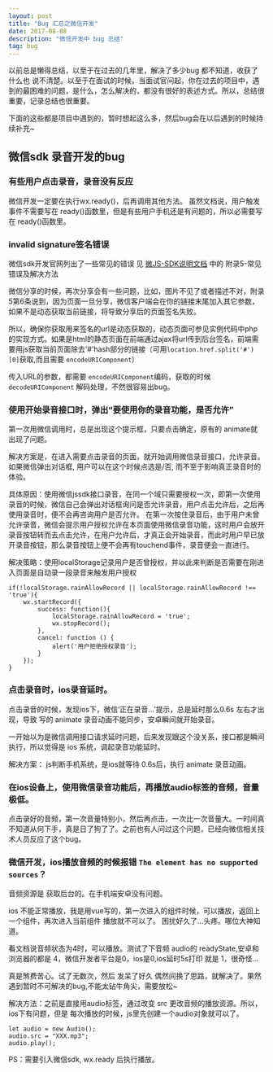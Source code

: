 ```yaml
---
layout: post
title: "Bug 汇总之微信开发"
date: 2017-08-08
description: "微信开发中 bug 总结"
tag: bug
---   
```


以前总是懒得总结，以至于在过去的几年里，解决了多少bug 都不知道，收获了什么也 说不清楚。以至于在面试的时候，当面试官问起，你在过去的项目中，遇到的最困难的问题，是什么，怎么解决的，都没有很好的表述方式。所以，总结很重要，记录总结也很重要。

下面的这些都是项目中遇到的，暂时想起这么多，然后bug会在以后遇到的时候持续补充~

## 微信sdk 录音开发的bug

### 有些用户点击录音，录音没有反应

微信开发一定要在执行wx.ready()，后再调用其他方法。 虽然文档说，用户触发事件不需要写在 ready()函数里，但是有些用户手机还是有问题的，所以必需要写在 ready()函数里。

### invalid signature签名错误

微信sdk开发官网列出了一些常见的错误 见 [微JS-SDK说明文档](https://mp.weixin.qq.com/wiki?t=resource/res_main&id=mp1421141115) 中的 附录5-常见错误及解决方法

微信分享的时候，再次分享会有一些问题，比如，图片不见了或者描述不对，附录5第6条说到，因为页面一旦分享，微信客户端会在你的链接末尾加入其它参数，如果不是动态获取当前链接，将导致分享后的页面签名失败。

所以，确保你获取用来签名的url是动态获取的，动态页面可参见实例代码中php的实现方式。如果是html的静态页面在前端通过ajax将url传到后台签名，前端需要用js获取当前页面除去'#'hash部分的链接（可用`location.href.split('#')[0]`获取,而且需要 `encodeURIComponent`）

传入URL的参数，都需要 `encodeURIComponent`编码，获取的时候 `decodeURIComponent` 解码处理，不然很容易出bug。


### 使用开始录音接口时，弹出“要使用你的录音功能，是否允许”

第一次用微信调用时，总是出现这个提示框，只要点击确定，原有的 animate就出现了问题。 

解决方案是，在进入需要点击录音的页面，就开始调用微信录音接口，允许录音。如果微信弹出对话框, 用户可以在这个时候点选是/否, 而不至于影响真正录音时的体验。

具体原因：使用微信jssdk接口录音，在同一个域只需要授权一次，即第一次使用录音的时候，微信自己会弹出对话框询问是否允许录音，用户点击允许后，之后再使用录音时，便不会再咨询用户是否允许。
在第一次按住录音后，由于用户未曾允许录音，微信会提示用户授权允许在本页面使用微信录音功能，这时用户会放开录音按钮转而去点击允许，在用户允许后，才真正会开始录音，而此时用户早已放开录音按钮，那么录音按钮上便不会再有touchend事件，录音便会一直进行。

解决策略：使用localStorage记录用户是否曾授权，并以此来判断是否需要在刚进入页面是自动录一段录音来触发用户授权

    if(!localStorage.rainAllowRecord || localStorage.rainAllowRecord !== 'true'){
        wx.startRecord({
            success: function(){
                localStorage.rainAllowRecord = 'true';
                wx.stopRecord();
            },
            cancel: function () {
                alert('用户拒绝授权录音');
            }
        });
    }

### 点击录音时，ios录音延时。

点击录音的时候，发现ios下，微信‘正在录音...’提示，总是延时那么0.6s 左右才出现，导致 写的 animate 录音动画不能同步，安卓瞬间就开始录音。 

一开始以为是微信调用接口请求延时问题，后来发现跟这个没关系，接口都是瞬间执行，所以觉得是 ios 系统，调起录音功能延时。

解决方案： js判断手机系统，是ios就等待 0.6s后，执行 animate 录音动画。

### 在ios设备上，使用微信录音功能后，再播放audio标签的音频，音量极低。

点击录好的音频，第一次音量特别小，然后再点击，一次比一次音量大。一时间真不知道从何下手，真是日了狗了了。之前也有人问过这个问题，已经向微信相关技术人员反应了这个bug。


### 微信开发，ios播放音频的时候报错 `The element has no supported sources`？

音频资源是 获取后台的。在手机端安卓没有问题。

ios 不能正常播放，我是用vue写的，第一次进入的组件时候，可以播放，返回上一个组件，再次进入当前组件 播放就不可以了。
困扰好久了...头疼。哪位大神知道。

看文档说音频状态为4时，可以播放。测试了下音频 audio的 readyState,安卓和浏览器的都是 4，微信开发者平台是0，ios是0,ios延时5s打印 就是 1，很奇怪...

真是煞费苦心。试了无数次，然后 发呆了好久 偶然间换了思路，就解决了。果然遇到暂时不可解决的bug,不能太钻牛角尖，需要放松~

解决方法：之前是直接用audio标签，通过改变 src 更改音频的播放资源。所以，ios下有问题，但是 每次播放的时候，js里先创建一个audio对象就可以了。

    let audio = new Audio();
    audio.src = "XXX.mp3";
    audio.play();

PS：需要引入微信sdk, wx.ready 后执行播放。
